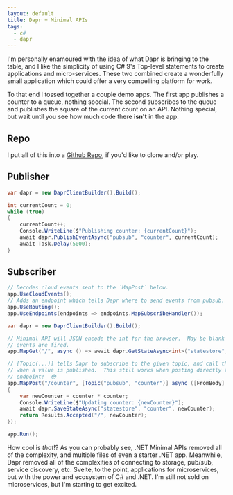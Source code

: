 ```yaml
---
layout: default
title: Dapr + Minimal APIs
tags:
  - c#
  - dapr
---
```


I'm personally enamoured with the idea of what Dapr is bringing to the table,
and I like the simplicity of using C# 9's Top-level statements to create
applications and micro-services. These two combined create a wonderfully small
application which could offer a very compelling platform for work.

To that end I tossed together a couple demo apps.  The first app publishes a
counter to a queue, nothing special. The second subscribes to the queue and
publishes the square of the current count on an API.  Nothing special, but wait
until you see how much code there **isn't** in the app.

## Repo

I put all of this into a
[Github Repo](https://github.com/exegeteio/dapr-mini-api),
if you'd like to clone and/or play.

## Publisher

```C#
var dapr = new DaprClientBuilder().Build();

int currentCount = 0;
while (true)
{
    currentCount++;
    Console.WriteLine($"Publishing counter: {currentCount}");
    await dapr.PublishEventAsync("pubsub", "counter", currentCount);
    await Task.Delay(5000);
}
```

## Subscriber

```C#
// Decodes cloud events sent to the `MapPost` below.
app.UseCloudEvents();
// Adds an endpoint which tells Dapr where to send events from pubsub.
app.UseRouting();
app.UseEndpoints(endpoints => endpoints.MapSubscribeHandler());

var dapr = new DaprClientBuilder().Build();

// Minimal API will JSON encode the int for the browser.  May be blank until
// events are fired.
app.MapGet("/", async () => await dapr.GetStateAsync<int>("statestore", "counter"));

// [Topic(...)] tells Dapr to subscribe to the given topic, and call this
// when a value is published.  This still works when posting directly to the
// endpoint!  😳
app.MapPost("/counter", [Topic("pubsub", "counter")] async ([FromBody] int counter) =>
{
    var newCounter = counter * counter;
    Console.WriteLine($"Updating counter: {newCounter}");
    await dapr.SaveStateAsync("statestore", "counter", newCounter);
    return Results.Accepted("/", newCounter);
});

app.Run();
```

How cool is *that*!?  As you can probably see, .NET Minimal APIs removed all of
the complexity, and multiple files of even a starter .NET app.  Meanwhile, Dapr
removed all of the complexities of connecting to storage, pub/sub, service
discovery, etc.  Svelte, to the point, applications for microservices, but with
the power and ecosystem of C# and .NET.  I'm still not sold on microservices,
but I'm starting to get excited.
